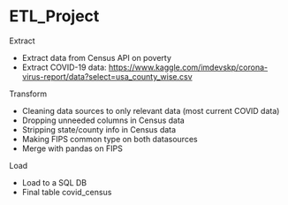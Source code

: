 # ETL_Project

Extract
- Extract data from Census API on poverty
- Extract COVID-19 data: https://www.kaggle.com/imdevskp/corona-virus-report/data?select=usa_county_wise.csv 

Transform
- Cleaning data sources to only relevant data (most current COVID data)
- Dropping unneeded columns in Census data
- Stripping state/county info in Census data
- Making FIPS common type on both datasources
- Merge with pandas on FIPS

Load
- Load to a SQL DB
- Final table covid_census


